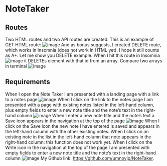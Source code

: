 # NoteTaker
## Routes
Two HTML routes and two API routes are created. This is an example of GET HTML route:
![image](https://user-images.githubusercontent.com/88174852/142953692-f2676052-6a69-4486-b8f0-4ad379ad01ac.png)
And as bonus suggests, I created DELETE route, which works in Insomnia (does not work in HTML yet). I hope it still counts as A+. Let me show you DELETE example. When I hit this route in Insomnia
![image](https://user-images.githubusercontent.com/88174852/142972569-b6b96631-bd1f-406a-91ec-4811817410d7.png)
it DELETEs element with that id from an array. Compare two arrays in terminal
![image](https://user-images.githubusercontent.com/88174852/142972626-c0d12506-e09d-4228-9eaa-037d8b97a18f.png)
## Requirements
When I open the Note Taker I am presented with a landing page with a link to a notes page
![image](https://user-images.githubusercontent.com/88174852/142973016-e09d3c69-d65a-4948-ba6e-32fcf7be0792.png)
When I click on the link to the notes page I am presented with a page with existing notes listed in the left-hand column, plus empty fields to enter a new note title and the note’s text in the right-hand column
![image](https://user-images.githubusercontent.com/88174852/142973114-fda0386c-15e9-4e7e-8e7b-1b7a0a8d3853.png)
When I enter a new note title and the note’s text a Save icon appears in the navigation at the top of the page
![image](https://user-images.githubusercontent.com/88174852/142973274-c38b79e3-d14e-4198-afe7-4b9055a3d337.png)
When I click on the Save icon the new note I have entered is saved and appears in the left-hand column with the other existing notes. When I click on an existing note in the list in the left-hand column that note appears in the right-hand column: this function does not work yet. When I click on the Write icon in the navigation at the top of the page I am presented with empty fields to enter a new note title and the note’s text in the right-hand column
![image](https://user-images.githubusercontent.com/88174852/142973342-4d813be8-05c9-4791-a241-114509861761.png)
My Github link: https://github.com/umnovjp/NoteTaker. 
